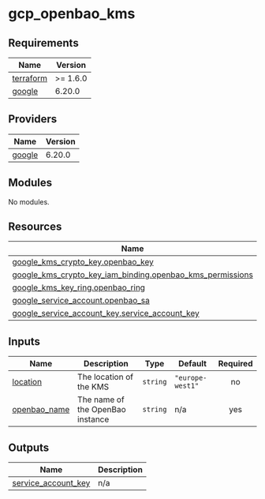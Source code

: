 # gcp_openbao_kms

<!-- BEGINNING OF PRE-COMMIT-OPENTOFU DOCS HOOK -->
## Requirements

| Name | Version |
|------|---------|
| <a name="requirement_terraform"></a> [terraform](#requirement\_terraform) | >= 1.6.0 |
| <a name="requirement_google"></a> [google](#requirement\_google) | 6.20.0 |

## Providers

| Name | Version |
|------|---------|
| <a name="provider_google"></a> [google](#provider\_google) | 6.20.0 |

## Modules

No modules.

## Resources

| Name | Type |
|------|------|
| [google_kms_crypto_key.openbao_key](https://registry.terraform.io/providers/hashicorp/google/6.20.0/docs/resources/kms_crypto_key) | resource |
| [google_kms_crypto_key_iam_binding.openbao_kms_permissions](https://registry.terraform.io/providers/hashicorp/google/6.20.0/docs/resources/kms_crypto_key_iam_binding) | resource |
| [google_kms_key_ring.openbao_ring](https://registry.terraform.io/providers/hashicorp/google/6.20.0/docs/resources/kms_key_ring) | resource |
| [google_service_account.openbao_sa](https://registry.terraform.io/providers/hashicorp/google/6.20.0/docs/resources/service_account) | resource |
| [google_service_account_key.service_account_key](https://registry.terraform.io/providers/hashicorp/google/6.20.0/docs/resources/service_account_key) | resource |

## Inputs

| Name | Description | Type | Default | Required |
|------|-------------|------|---------|:--------:|
| <a name="input_location"></a> [location](#input\_location) | The location of the KMS | `string` | `"europe-west1"` | no |
| <a name="input_openbao_name"></a> [openbao\_name](#input\_openbao\_name) | The name of the OpenBao instance | `string` | n/a | yes |

## Outputs

| Name | Description |
|------|-------------|
| <a name="output_service_account_key"></a> [service\_account\_key](#output\_service\_account\_key) | n/a |
<!-- END OF PRE-COMMIT-OPENTOFU DOCS HOOK -->
